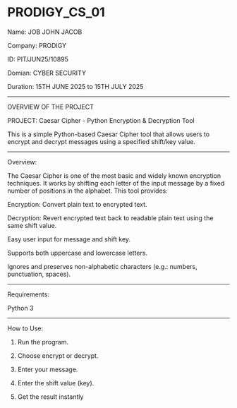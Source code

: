 # PRODIGY_CS_01

Name: JOB JOHN JACOB

Company: PRODIGY

ID: PIT/JUN25/10895

Domian: CYBER SECURITY

Duration: 15TH JUNE 2025 to 15TH JULY 2025

---

OVERVIEW OF THE PROJECT



PROJECT: Caesar Cipher - Python Encryption & Decryption Tool

This is a simple Python-based Caesar Cipher tool that allows users to encrypt and decrypt messages using a specified shift/key value.

 ---
 
Overview:


The Caesar Cipher is one of the most basic and widely known encryption techniques. It works by shifting each letter of the input message by a fixed number of positions in the alphabet. This tool provides:

Encryption: Convert plain text to encrypted text.

Decryption: Revert encrypted text back to readable plain text using the same shift value.

Easy user input for message and shift key.

Supports both uppercase and lowercase letters.

Ignores and preserves non-alphabetic characters (e.g.: numbers, punctuation, spaces).

---

Requirements:

Python 3

---

How to Use:

1. Run the program.

2. Choose encrypt or decrypt.

3. Enter your message.

4. Enter the shift value (key).

5. Get the result instantly
